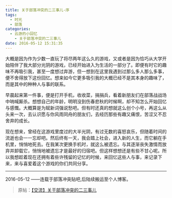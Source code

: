 ```yaml
---
title: 关于部落冲突的二三事儿-序
tags:
  - 时光
  - 部落
categories:
  - 云游的小回忆
    - 关于部落冲突的二三事儿
date: 2016-05-12 15:31:35
---
```


大概是因为作为少数一直玩了将尽两年这么久的游戏，又或者是因为恰巧从大学开始陪伴了我大部分光阴的游戏，已经开始进入为生活的一部分了。即便有时它的趣味不再吸引我，甚至一度想过弃游，但一想到在这里我遇到过那么多人那么多事，便不舍得放下这份回忆。想来如今它更多吸引我的大概已经不是其本身的趣味了，而是其中的种种人与事的联系。
<!--more-->
早晨起来第一件事，便是打开手机，收收菜，捐捐兵，看着新朋友们在部落战战场中呐喊厮杀。想想自己的年龄，明明没到伤春悲秋的时候啊，却不知怎么开始回忆与感慨。大概算是为赋新词强说愁吧。但有时还真的想就这么创个小号，再这么从头来一次，去认识愿与你风雨同舟的朋友们，去经历那些有趣又痛恨，苦涩又不忍舍弃的成长。

现在想来，曾经在这游戏里度过的大半光阴，有过无数的喜怒哀乐，但随着时间的流逝也会一一忘却吧。然后终有一天，我会踏上社会，进入新的人生，而它躺在手机里，悄悄地死去。在我某次更换手机时，就这么被遗忘。与其逐渐丧失激情而放弃并卸载它，悄悄地被遗忘才是最好的归宿吧。但这样想想还是有些不甘心呢。所以我想趁着现在还拥有着些许残留的记忆的时候，来回忆这些人与事，来记录下来，来与喜爱着这个游戏的你们共同分享。

* * *

2016-05-12
——连载于部落冲突贴吧,后陆续搬运至个人博客。

> 原帖：[【交流】关于部落冲突的二三事儿](https://tieba.baidu.com/p/4541806168)